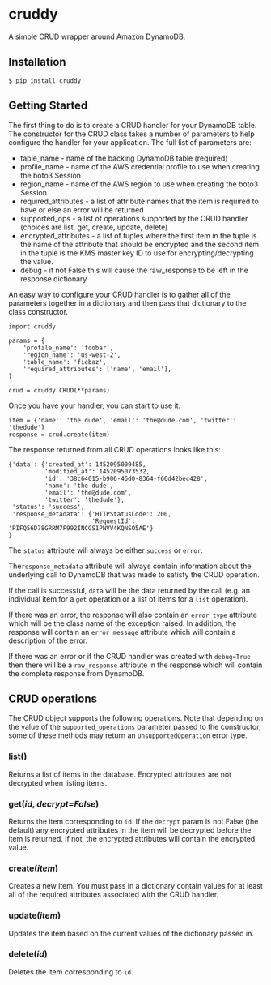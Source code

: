# cruddy

A simple CRUD wrapper around Amazon DynamoDB.

## Installation

```
$ pip install cruddy
```

## Getting Started

The first thing to do is to create a CRUD handler for your DynamoDB table.  The
constructor for the CRUD class takes a number of parameters to help configure
the handler for your application.  The full list of parameters are:

* table_name - name of the backing DynamoDB table (required)
* profile_name - name of the AWS credential profile to use when creating the
  boto3 Session
* region_name - name of the AWS region to use when creating the boto3 Session
* required_attributes - a list of attribute names that the item is required to
  have or else an error will be returned
* supported_ops - a list of operations supported by the CRUD handler
  (choices are list, get, create, update, delete)
* encrypted_attributes - a list of tuples where the first item in the tuple is
  the name of the attribute that should be encrypted and the second
  item in the tuple is the KMS master key ID to use for
  encrypting/decrypting the value.
* debug - if not False this will cause the raw_response to be left
  in the response dictionary

An easy way to configure your CRUD handler is to gather all of the parameters
together in a dictionary and then pass that dictionary to the class
constructor.

```
import cruddy

params = {
    'profile_name': 'foobar',
    'region_name': 'us-west-2',
    'table_name': 'fiebaz',
    'required_attributes': ['name', 'email'],
}

crud = cruddy.CRUD(**params)
```

Once you have your handler, you can start to use it.

```
item = {'name': 'the dude', 'email': 'the@dude.com', 'twitter': 'thedude'}
response = crud.create(item)
```

The response returned from all CRUD operations looks like this:

```
{'data': {'created_at': 1452095009485,
          'modified_at': 1452095073532,
          'id': '38c64015-b906-46d0-8364-f66d42bec428',
          'name': 'the dude',
          'email': 'the@dude.com',
          'twitter': 'thedude'},
 'status': 'success',
 'response_metadata': {'HTTPStatusCode': 200,
                       'RequestId': 'PIFQ56D78GRRM7F992INCGS1PNVV4KQNSO5AE'}
}
```

The ``status`` attribute will always be either ``success`` or ``error``.

The``response_metadata`` attribute will always contain information about the
underlying call to DynamoDB that was made to satisfy the CRUD operation.

If the call is successful, ``data`` will be the data returned by the call
(e.g. an individual item for a ``get`` operation or a list of items for a
``list`` operation).

If there was an error, the response will also contain an ``error_type``
attribute which will be the class name of the exception raised.  In addition,
the response will contain an ``error_message`` attribute which will contain a
description of the error.

If there was an error or if the CRUD handler was created with ``debug=True``
then there will be a ``raw_response`` attribute in the response which will
contain the complete response from DynamoDB.

## CRUD operations

The CRUD object supports the following operations.  Note that depending on the
value of the ``supported_operations`` parameter passed to the constructor, some
of these methods may return an ``UnsupportedOperation`` error type.

### list()

Returns a list of items in the database.  Encrypted attributes are not
decrypted when listing items.

### get(*id*, *decrypt=False*)

Returns the item corresponding to ``id``.  If the ``decrypt`` param is not
False (the default) any encrypted attributes in the item will be decrypted
before the item is returned.  If not, the encrypted attributes will contain the
encrypted value.

### create(*item*)

Creates a new item.  You must pass in a dictionary contain values for at least
all of the required attributes associated with the CRUD handler.

### update(*item*)

Updates the item based on the current values of the dictionary passed in.

### delete(*id*)

Deletes the item corresponding to ``id``.


